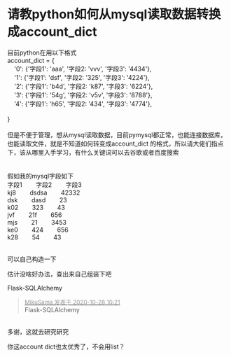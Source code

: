 # 请教python如何从mysql读取数据转换成account_dict


目前python在用以下格式<br />
account_dict = {<br />
&nbsp; &nbsp; '0': {'字段1': 'aaa', '字段2: 'vvv', '字段3': '4434'},<br />
&nbsp; &nbsp; '1': {'字段1': 'dsf', '字段2: '325', '字段3': '4224'},<br />
&nbsp; &nbsp; '2': {'字段1': 'b4d', '字段2: 'k87', '字段3': '6224'},<br />
&nbsp; &nbsp; '3': {'字段1': '54g', '字段2: 'v5v', '字段3': '8788'},<br />
&nbsp; &nbsp; '4': {'字段1': 'h65', '字段2: '434', '字段3': '4774'},<br />
<br />
}<br />
<br />
但是不便于管理，想从mysql读取数据，目前pymysql都正常，也能连接数据库，也能读取文件，就是不知道如何转变成account_dict 的格式，所以请大佬们指点下，该从哪里入手学习，有什么关键词可以去谷歌或者百度搜索<br />
<br />
<br />
假如我的mysql字段如下<br />
字段1&nbsp; &nbsp; &nbsp; &nbsp; 字段2&nbsp; &nbsp; &nbsp; &nbsp; 字段3<br />
kj8&nbsp; &nbsp; &nbsp; &nbsp; dsdsa&nbsp; &nbsp; &nbsp; &nbsp; 42332<br />
dsk&nbsp; &nbsp; &nbsp; &nbsp; dasd&nbsp; &nbsp; &nbsp; &nbsp; 23<br />
k02&nbsp; &nbsp; &nbsp; &nbsp; 323&nbsp; &nbsp; &nbsp; &nbsp; 43<br />
jvf&nbsp; &nbsp; &nbsp; &nbsp; 21f&nbsp; &nbsp; &nbsp; &nbsp; 656<br />
mjs&nbsp; &nbsp; &nbsp; &nbsp; 21&nbsp; &nbsp; &nbsp; &nbsp; 3453<br />
ke0&nbsp; &nbsp; &nbsp; &nbsp; 424&nbsp; &nbsp; &nbsp; &nbsp; 656<br />
k28&nbsp; &nbsp; &nbsp; &nbsp; 54&nbsp; &nbsp; &nbsp; &nbsp; 43<br />
<br />


可以自己构造一下

估计没啥好办法，查出来自己组装下吧<img src="static/image/smiley/default/titter.gif" smilieid="9" border="0" alt="" />

Flask-SQLAlchemy

<div class="quote"><blockquote><font size="2"><a href="https://www.hostloc.com/forum.php?mod=redirect&amp;goto=findpost&amp;pid=9362826&amp;ptid=759293" target="_blank"><font color="#999999">MikuSama 发表于 2020-10-28 10:21</font></a></font><br />
Flask-SQLAlchemy</blockquote></div><br />
多谢，这就去研究研究

你这account dict也太优秀了，不会用list？
